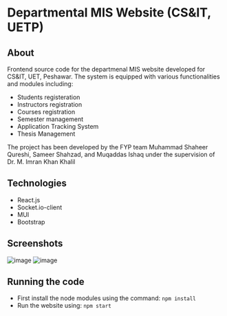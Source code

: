 # Departmental MIS Website (CS&IT, UETP)

## About
Frontend source code for the departmenal MIS website developed for CS&IT, UET, Peshawar. The system is equipped with various functionalities and modules including:
- Students registeration
- Instructors registration
- Courses registration
- Semester management
- Application Tracking System
- Thesis Management

The project has been developed by the FYP team Muhammad Shaheer Qureshi, Sameer Shahzad, and Muqaddas Ishaq under the supervision of Dr. M. Imran Khan Khalil

## Technologies
- React.js
- Socket.io-client
- MUI
- Bootstrap

## Screenshots
![image](https://github.com/shaheer1642/relic-bot-ds/assets/90972275/c3fba08f-73e9-4945-9b4a-edc6e97303b3)
![image](https://github.com/shaheer1642/relic-bot-ds/assets/90972275/35075002-d616-4c0b-b165-d98a21aaaf95)

## Running the code
- First install the node modules using the command: `npm install`
- Run the website using: `npm start`
